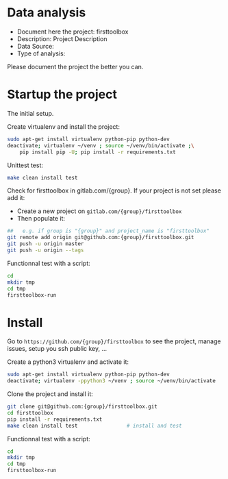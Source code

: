 # Data analysis
- Document here the project: firsttoolbox
- Description: Project Description
- Data Source:
- Type of analysis:

Please document the project the better you can.

# Startup the project

The initial setup.

Create virtualenv and install the project:
```bash
sudo apt-get install virtualenv python-pip python-dev
deactivate; virtualenv ~/venv ; source ~/venv/bin/activate ;\
    pip install pip -U; pip install -r requirements.txt
```

Unittest test:
```bash
make clean install test
```

Check for firsttoolbox in gitlab.com/{group}.
If your project is not set please add it:

- Create a new project on `gitlab.com/{group}/firsttoolbox`
- Then populate it:

```bash
##   e.g. if group is "{group}" and project_name is "firsttoolbox"
git remote add origin git@github.com:{group}/firsttoolbox.git
git push -u origin master
git push -u origin --tags
```

Functionnal test with a script:

```bash
cd
mkdir tmp
cd tmp
firsttoolbox-run
```

# Install

Go to `https://github.com/{group}/firsttoolbox` to see the project, manage issues,
setup you ssh public key, ...

Create a python3 virtualenv and activate it:

```bash
sudo apt-get install virtualenv python-pip python-dev
deactivate; virtualenv -ppython3 ~/venv ; source ~/venv/bin/activate
```

Clone the project and install it:

```bash
git clone git@github.com:{group}/firsttoolbox.git
cd firsttoolbox
pip install -r requirements.txt
make clean install test                # install and test
```
Functionnal test with a script:

```bash
cd
mkdir tmp
cd tmp
firsttoolbox-run
```

